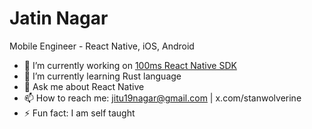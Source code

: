 <!-- ![](https://komarev.com/ghpvc/?username=stanwolverine&color=blue) -->

# Jatin Nagar
Mobile Engineer - React Native, iOS, Android

- 🔭 I’m currently working on [100ms React Native SDK](github.com/100mslive/react-native-hms)
- 🌱 I’m currently learning Rust language
- 💬 Ask me about React Native
- 📫 How to reach me: [jitu19nagar@gmail.com](mailto:jitu19nagar@gmail.com) | x.com/stanwolverine
- ⚡ Fun fact: I am self taught
